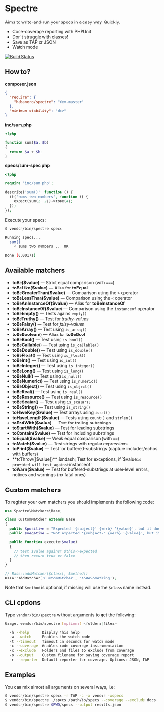 Spectre
=======
Aims to write-and-run your specs in a easy way. Quickly.

  - Code-coverage reporting with PHPUnit
  - Don't struggle with classes!
  - Save as TAP or JSON
  - Watch mode

[![Build Status](https://travis-ci.org/pateketrueke/spectre.png)](https://travis-ci.org/pateketrueke/spectre)

## How to?

**composer.json**

```json
{
  "require": {
    "habanero/spectre": "dev-master"
  },
  "minimum-stability": "dev"
}
```

**inc/sum.php**

```php
<?php

function sum($a, $b)
{
  return $a + $b;
}
```

**specs/sum-spec.php**

```php
<?php

require 'inc/sum.php';

describe('sum()', function () {
  it('sums two numbers', function () {
    expect(sum(2, 2))->toBe(4);
  });
});
```

Execute your specs:

```bash
$ vendor/bin/spectre specs

Running specs...
  sum()
    ✓ sums two numbers ... OK

Done (0.0017s)
```

## Available matchers

- **toBe($value)** &mdash; Strict equal comparison (with `===`)
- **toBeLike($value)** &mdash; Alias for **toEqual**
- **toBeGreaterThan($value)** &mdash; Comparison using the `>` operator
- **toBeLessThan($value)** &mdash; Comparison using the `<` operator
- **toBeAnInstanceOf($value)** &mdash; Alias for **toBeInstanceOf**
- **toBeInstanceOf($value)** &mdash; Comparison using the `instanceof` operator
- **toBeEmpty()** &mdash; Tests agains `empty()`
- **toBeTruthy()** &mdash; Test for _truthy-values_
- **toBeFalsy()** &mdash; Test for _falsy-values_
- **toBeArray()** &mdash; Test using `is_array()`
- **toBeBoolean()** &mdash; Alias for **toBeBool**
- **toBeBool()** &mdash; Test using `is_bool()`
- **toBeCallable()** &mdash; Test using `is_callable()`
- **toBeDouble()** &mdash; Test using `is_double()`
- **toBeFloat()** &mdash; Test using `is_float()`
- **toBeInt()** &mdash; Test using `is_int()`
- **toBeInteger()** &mdash; Test using `is_integer()`
- **toBeLong()** &mdash; Test using `is_long()`
- **toBeNull()** &mdash; Test using `is_null()`
- **toBeNumeric()** &mdash; Test using `is_numeric()`
- **toBeObject()** &mdash; Test using `is_object()`
- **toBeReal()** &mdash; Test using `is_real()`
- **toBeResource()** &mdash; Test using `is_resource()`
- **toBeScalar()** &mdash; Test using `is_scalar()`
- **toBeString()** &mdash; Test using `is_string()`
- **toHaveKey($value)** &mdash; Test arrays using `isset()`
- **toHaveLength($value)** &mdash; Tests using `count()` and `strlen()`
- **toEndWith($value)** &mdash; Test for trailing substrings
- **toStartWith($value)** &mdash; Test for leading substrings
- **toContain($value)** &mdash; Test for including substrings
- **toEqual($value)** &mdash; Weak equal comparison (with `==`)
- **toMatch($value)** &mdash; Test strings with regular expressions
- **toPrint($value)** &mdash; Test for buffered-substrings (capture includes/echos with buffers)
- **toThrow([$value])** &mdash; Test for exceptions, if `$value` is provided will test against `instanceof`
- **toWarn($value)** &mdash; Test for buffered-substrings at user-level errors, notices and warnings (no fatal ones)

## Custom matchers

To register your own matchers you should implements the following code:

```php
use Spectre\Matchers\Base;

class CustomMatcher extends Base
{
  public $positive = "Expected '{subject}' {verb} '{value}', but it does not";
  public $negative = "Not expected '{subject}' {verb} '{value}', but it does";

  public function execute($value)
  {
    // test $value against $this->expected
    // then return true or false
  }
}

// Base::addMatcher($class[, $method])
Base::addMatcher('CustomMatcher', 'toBeSomething');
```

Note that `$method` is optional, if missing will use the `$class` name instead.

## CLI options

Type `vendor/bin/spectre` without arguments to get the following:

```bash
Usage: vendor/bin/spectre [options] <folders|files>

  -h --help      Display this help
  -w --watch     Enables the watch mode
  -t --timeout   Timeout in seconds for watch mode
  -c --coverage  Enables code coverage instrumentation
  -x --exclude   Folders and files to exclude from coverage
  -o --output    Custom filename for saving coverage report
  -r --reporter  Default reporter for coverage. Options: JSON, TAP
```

## Examples

You can mix almost all arguments on several ways, i.e:

```bash
$ vendor/bin/spectre specs -r TAP -c -x vendor -xspecs
$ vendor/bin/spectre ./specs /path/to/specs --coverage --exclude docs
$ vendor/bin/spectre $PWD/specs --output results.json
```
